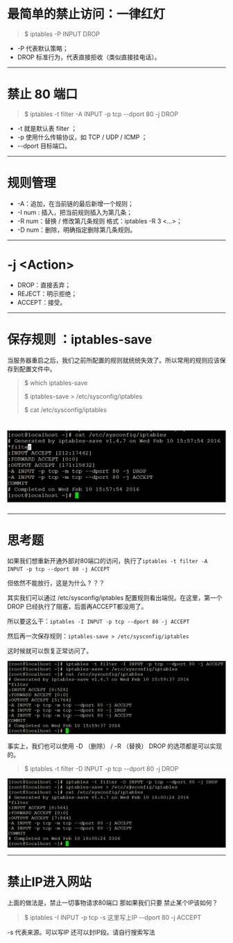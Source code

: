 # 最简单的禁止访问：一律红灯

> $ iptables -P INPUT DROP

* -P 代表默认策略；
* DROP 标准行为，代表直接拒收（类似直接挂电话）。

---

# 禁止 80 端口

> $ iptables -t filter -A INPUT -p tcp --dport 80 -j DROP

* -t 就是默认表 filter ；
* -p 使用什么传输协议，如 TCP / UDP / ICMP ；
* --dport 目标端口。

---

# 规则管理

* -A：追加，在当前链的最后新增一个规则；
* -I num : 插入，把当前规则插入为第几条；
* -R num：替换 / 修改第几条规则 格式：iptables -R 3 &lt;...&gt;；
* -D num：删除，明确指定删除第几条规则。

---

# -j &lt;Action&gt;

* DROP：直接丢弃；
* REJECT：明示拒绝；
* ACCEPT：接受。

---

# 保存规则 ：iptables-save

当服务器重启之后，我们之前所配置的规则就统统失效了。所以常用的规则应该保存到配置文件中。

> $ which iptables-save
>
> $ iptables-save &gt; /etc/sysconfig/iptables
>
> $ cat /etc/sysconfig/iptables

# ![](/assets/asads65545234234234import.png)

---

# 思考题

如果我们想重新开通外部对80端口的访问，执行了`iptables -t filter -A INPUT -p tcp --dport 80 -j ACCEPT`

但依然不能放行，这是为什么 ? ？？

其实我们可以通过 /etc/sysconfig/iptables 配置规则看出端倪。在这里，第一个 DROP 已经执行了阻塞，后面再ACCEPT都没用了。

所以要这么干：`iptables -I INPUT -p tcp --dport 80 -j ACCEPT`

然后再一次保存规则：`iptables-save > /etc/sysconfig/iptables`

这时候就可以恢复正常访问了。

![](/assets/87要图dfgdfgdfgimport.png)

事实上，我们也可以使用 -D （删除） / -R （替换） DROP 的选项都是可以实现的。

> $ iptables -t filter -D INPUT -p tcp --dport 80 -j DROP

![](/assets/asdasdxzzcvxcbvbvcbcimport.png)

---

# 禁止IP进入网站

上面的做法是，禁止一切事物请求80端口 那如果我们只要 禁止某个IP该如何？

> $ iptables -I INPUT -p tcp -s 这里写上IP --dport 80 -j ACCEPT

-s 代表来源。可以写IP 还可以封IP段。请自行搜索写法

